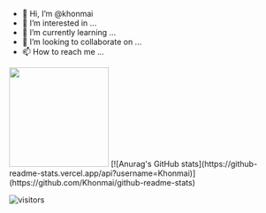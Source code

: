 - 👋 Hi, I’m @khonmai
- 👀 I’m interested in ...
- 🌱 I’m currently learning ...
- 💞️ I’m looking to collaborate on ...
- 📫 How to reach me ...

<!---
khonmai/khonmai is a ✨ special ✨ repository because its `README.md` (this file) appears on your GitHub profile.
You can click the Preview link to take a look at your changes.
--->
<img height="180em" src="https://github-readme-stats.vercel.app/api?username=Khonmai&show_icons=true&hide_border=true&&count_private=true&include_all_commits=true" />
[![Anurag's GitHub stats](https://github-readme-stats.vercel.app/api?username=Khonmai)](https://github.com/Khonmai/github-readme-stats)

![visitors](https://visitor-badge.glitch.me/badge?page_id=page.id)

      
